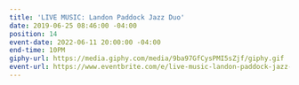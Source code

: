 ```yaml
---
title: 'LIVE MUSIC: Landon Paddock Jazz Duo'
date: 2019-06-25 08:46:00 -04:00
position: 14
event-date: 2022-06-11 20:00:00 -04:00
end-time: 10PM
giphy-url: https://media.giphy.com/media/9ba97GfCysPMI5sZjf/giphy.gif
event-url: https://www.eventbrite.com/e/live-music-landon-paddock-jazz-duo-tickets-344232828657
---
```


